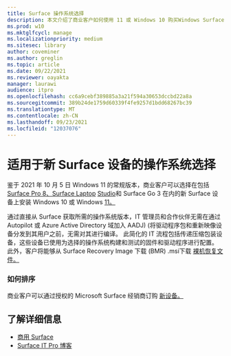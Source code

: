 ```yaml
---
title: Surface 操作系统选择
description: 本文介绍了商业客户如何使用 11 或 Windows 10 购买Windows Surface 设备。
ms.prod: w10
ms.mktglfcycl: manage
ms.localizationpriority: medium
ms.sitesec: library
author: coveminer
ms.author: greglin
ms.topic: article
ms.date: 09/22/2021
ms.reviewer: oayakta
manager: laurawi
audience: itpro
ms.openlocfilehash: cc6a9cebf389885a3a21f594a30653dccbd22a8a
ms.sourcegitcommit: 389b24de1759d60339f4fe9257d1bdd68267bc39
ms.translationtype: MT
ms.contentlocale: zh-CN
ms.lasthandoff: 09/23/2021
ms.locfileid: "12037076"
---
```

# <a name="os-choice-for-new-surface-devices"></a>适用于新 Surface 设备的操作系统选择
 
鉴于 2021 年 10 月 5 日 Windows 11 的常规版本，商业客户可以选择在包括[Surface Pro 8、Surface Laptop](https://www.microsoft.com/surface/business/surface-pro-8) [Studio](https://www.microsoft.com/surface/business/surface-laptop-studio)和 Surface Go 3 在内的新 Surface 设备上安装 Windows 10 或 Windows [11。](https://www.microsoft.com/surface/business/surface-go-3)  
 
通过直接从 Surface 获取所需的操作系统版本，IT 管理员和合作伙伴无需在通过 Autopilot 或 Azure Active Directory 域加入 AADJ)  (将驱动程序包和重新映像设备分发到其用户之前，无需对其进行编译。 此简化的 IT 流程包括传递压缩包装设备，这些设备已使用为选择的操作系统构建和测试的固件和驱动程序进行配置。 此外，客户将能够从 Surface Recovery Image 下载 (BMR) .msi下载 [裸机恢复文件。](https://support.microsoft.com/surface-recovery-image) 
 
### <a name="how-to-order"></a>如何排序

商业客户可以通过授权的 Microsoft Surface 经销商订购 [新设备。](https://www.microsoft.com/surface/business/where-to-buy-microsoft-surface?)

## <a name="learn-more"></a>了解详细信息

- [商用 Surface](https://www.microsoft.com/surface/business)
- [Surface IT Pro 博客](https://techcommunity.microsoft.com/t5/surface-it-pro-blog/bg-p/SurfaceITPro)